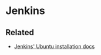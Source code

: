 # Jenkins

## Related

* [Jenkins' Ubuntu installation docs](https://wiki.jenkins-ci.org/display/JENKINS/Installing+Jenkins+on+Ubuntu)